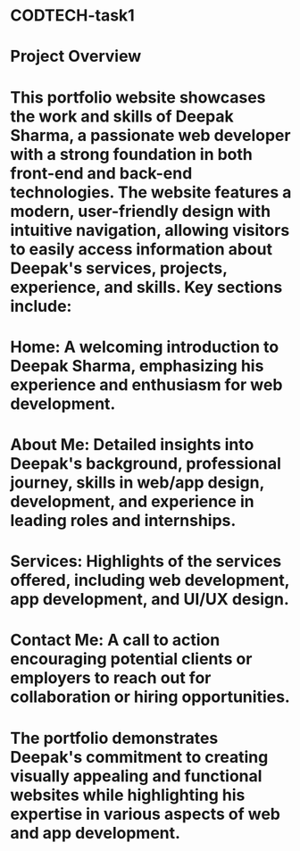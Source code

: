 # CODTECH-task1

# Project Overview
# This portfolio website showcases the work and skills of Deepak Sharma, a passionate web developer with a strong foundation in both front-end and back-end technologies. The website features a modern, user-friendly design with intuitive navigation, allowing visitors to easily access information about Deepak's services, projects, experience, and skills. Key sections include:

# Home: A welcoming introduction to Deepak Sharma, emphasizing his experience and enthusiasm for web development.
# About Me: Detailed insights into Deepak's background, professional journey, skills in web/app design, development, and experience in leading roles and internships.
# Services: Highlights of the services offered, including web development, app development, and UI/UX design.
# Contact Me: A call to action encouraging potential clients or employers to reach out for collaboration or hiring opportunities.
# The portfolio demonstrates Deepak's commitment to creating visually appealing and functional websites while highlighting his expertise in various aspects of web and app development.
